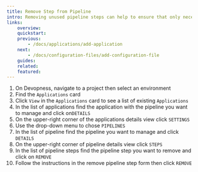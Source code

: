 ```yaml
---
title: Remove Step from Pipeline
intro: Removing unused pipeline steps can help to ensure that only necessary steps are executed, simplifying the management of the pipeline and reducing the risk of errors during the deployment process.
links:
    overview:
    quickstart:
    previous:
        - /docs/applications/add-application
    next:
        - /docs/configuration-files/add-configuration-file
    guides:
    related:
    featured:
---
```


1. On Devopness, navigate to a project then select an environment
2. Find the `Applications` card
3. Click `View` in the `Applications` card to see a list of existing `Applications`
4. In the list of applications find the application with the pipeline you want to manage and click on`DETAILS`
5. On the upper-right corner of the applications details view click `SETTINGS`
6. Use the drop-down menu to chose `PIPELINES`
8. In the list of pipeline find the pipeline you want to manage and click `DETAILS`
9. On the upper-right corner of pipeline details view click `STEPS`
4. In the list of pipeline steps find the pipeline step you want to remove and click on `REMOVE`
12. Follow the instructions in the remove pipeline step form then click `REMOVE`
